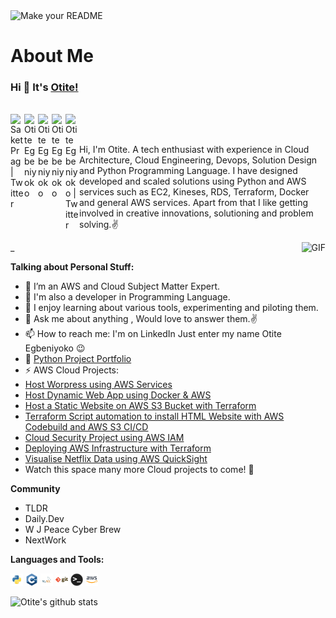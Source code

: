 <img width="1834" alt="Make your README" src="https://github.com/user-attachments/assets/192dce07-2cf1-4545-aaf9-1be84dc15e19">

# About Me
### Hi 👋 It's [Otite!](https://Otite-Git.github.io/MyPortfolio/)

<br/>


<a href="">
<img align="left" alt="Saket Prag | Twitter" width="22px" src="https://cdn.jsdelivr.net/npm/simple-icons@v3/icons/twitter.svg" />
</a>
<a href="https://www.linkedin.com/in/otite-egbeniyoko/">
<img align="left" alt="Otite Egbeniyoko" width="22px" src="https://cdn.jsdelivr.net/npm/simple-icons@v3/icons/linkedin.svg" />
</a>
<a href="2">
<img align="left" alt="Otite Egbeniyoko" width="22px" src="https://cdn.jsdelivr.net/npm/simple-icons@v3/icons/medium.svg" />
</a>
<a href="">
<img align="left" alt="Otite Egbeniyoko" width="22px" src="https://cdn.jsdelivr.net/npm/simple-icons@v3/icons/instagram.svg" />
</a>
<a href="">
<img align="left" alt="Otite Egbeniyoko | Twitter" width="22px" src="https://cdn.jsdelivr.net/npm/simple-icons@v3/icons/youtube.svg" />
</a>
<br />

<br />

Hi, I'm Otite. A tech enthusiast with experience in Cloud Architecture, Cloud Engineering, Devops, Solution Design and Python Programming Language. I have designed developed and scaled solutions using Python and AWS services such as EC2, Kineses, RDS, Terraform, Docker and general AWS services. Apart from that I like getting involved in creative innovations, solutioning and problem solving.✌


<img align="right" alt="GIF" src="https://media.giphy.com/media/USV0ym3bVWQJJmNu3N/giphy.gif" />_










**Talking about Personal Stuff:**

- 🔭 I’m an AWS and Cloud Subject Matter Expert.
- 💼 I'm also a developer in Programming Language. 
- 🌱 I enjoy learning about various tools, experimenting and piloting them.
- 💬 Ask me about anything , Would love to answer them.✌
- 📫 How to reach me: I'm on LinkedIn Just enter my name Otite Egbeniyoko 😉 
- 📝 [Python Project Portfolio](https://github.com/Otite-Git/Python-Language-Projects.git)
- ⚡ AWS Cloud Projects:
-  [Host Worpress using AWS Services](https://github.com/Otite-Git/Host-a-WordPress-Website-on-AWS.git)
-  [Host Dynamic Web App using Docker & AWS](https://github.com/Otite-Git/Host-a-Dynamic-Web-App-on-AWS-With-Docker-Amzon-ECR-and-Amazon-ECS.git)
-  [Host a Static Website on AWS S3 Bucket with Terraform](https://github.com/Otite-Git/-Host-a-Static-Website-on-AWS-S3-Bucket-With-Terraform.git)
-  [Terraform Script automation to install HTML Website with AWS Codebuild and AWS S3 CI/CD](https://github.com/Otite-Git/CI-CD-Project-using-AWS-CodeBuild--and-S3-for-Terraform-Script-Automation.git)
-  [Cloud Security Project using AWS IAM](https://github.com/Otite-Git/Cloud-Security-Project-using-AWS-IAM.git)
-  [Deploying AWS Infrastructure with Terraform](https://github.com/Otite-Git/Deploying-AWS-Infrastructure-with-Terraform)
-  [Visualise Netflix Data using AWS QuickSight](https://github.com/Otite-Git/Visualise-Netflix-Data-using-AWS-QuickSight)
  -  Watch this space many more Cloud projects to come! 🔋




**Community**
- TLDR
- Daily.Dev
- W J Peace Cyber Brew
- NextWork

**Languages and Tools:**

<code><img height="20" src="https://raw.githubusercontent.com/github/explore/80688e429a7d4ef2fca1e82350fe8e3517d3494d/topics/python/python.png"></code>
<code><img height="20" src="https://raw.githubusercontent.com/github/explore/80688e429a7d4ef2fca1e82350fe8e3517d3494d/topics/cpp/cpp.png"></code>
<code><img height="20" src="https://raw.githubusercontent.com/github/explore/80688e429a7d4ef2fca1e82350fe8e3517d3494d/topics/mysql/mysql.png"></code>
<code><img height="20" src="https://raw.githubusercontent.com/github/explore/80688e429a7d4ef2fca1e82350fe8e3517d3494d/topics/git/git.png"></code>
<code><img height="20" src="https://raw.githubusercontent.com/github/explore/80688e429a7d4ef2fca1e82350fe8e3517d3494d/topics/terminal/terminal.png"></code>
<code><img height="20" src="https://raw.githubusercontent.com/github/explore/80688e429a7d4ef2fca1e82350fe8e3517d3494d/topics/aws/aws.png"></code>

![Otite's github stats](https://github-readme-stats.vercel.app/api?username=Otite-Git&show_icons=true&hide_border=true)
